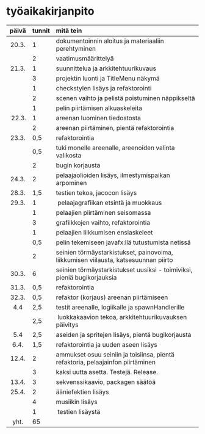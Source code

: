 # työaikakirjanpito

| päivä | tunnit | mitä tein              |
| :---: | :---   | :---                   |
| 20.3. | 1      | dokumentoinnin aloitus ja materiaaliin perehtyminen |
|       | 2      | vaatimusmäärittelyä   |
| 21.3. | 1      | suunnittelua ja arkkitehtuurikuvaus |
|       | 3      | projektin luonti ja TitleMenu näkymä |
|       | 1      | checkstylen lisäys ja refaktorointi |
|       | 2      | scenen vaihto ja pelistä poistuminen näppikseltä |
|       | 1      | pelin piirtämisen alkuaskeleita |
| 22.3. | 1      | areenan luominen tiedostosta |
|       | 2      | areenan piirtäminen, pientä refaktorointia |
| 23.3. | 0,5    | refaktorointia  |
|       | 0,5    | tuki monelle areenalle, areenoiden valinta valikosta |
|       | 2      | bugin korjausta |
| 24.3. | 2      | pelaajaolioiden lisäys, ilmestymispaikan arpominen |
| 28.3. | 1,5    | testien tekoa, jacocon lisäys |
| 29.3. | 1      | pelaajagrafiikan etsintä ja muokkaus |
|       | 1      | pelaajien piirtäminen seisomassa |
|       | 3      | grafiikkojen vaihto, refaktorointia |
|       | 1      | pelaajien liikkumisen ensiaskeleet |
|       | 0,5    | pelin tekemiseen javafx:llä tutustumista netissä |
|       | 2      | seinien törmäystarkistukset, painovoima, liikkumisen viilausta, katsesuunnan piirto |
| 30.3. | 6      | seinien törmäystarkistukset uusiksi - toimiviksi, pieniä bugikorjauksia |
| 31.3. | 0,5    | refaktorointia |
| 32.3. | 0,5    | refaktor (korjaus) areenan piirtämiseen |
| 4.4   | 2,5    | testit areenalle, logiikalle ja spawnHandlerille |
|       | 2,5    | luokkakaavion tekoa, arkkitehtuurikuvauksen päivitys |
| 5.4   | 2,5    | aseiden ja spritejen lisäys, pientä bugikorjausta |       | 5      | ammusten lisäys, grafiikoiden piirto ammuksille, ekat aseet ja ammukset toimiviksi |
| 6.4.  | 1,5    | refaktorointia ja uuden aseen lisäys |
| 12.4. | 2      | ammukset osuu seiniin ja toisiinsa, pientä refaktoria, pelaajainfon piirtäminen |
|       | 3      | kaksi uutta asetta. Testejä. Release. |
| 13.4. | 3      | sekvenssikaavio, packagen säätöä |
| 25.4. | 2      | ääniefektien lisäys |
|       | 4      | musiikin lisäys |
|       | 1      | testien lisäystä |
| yht.  | 65     |